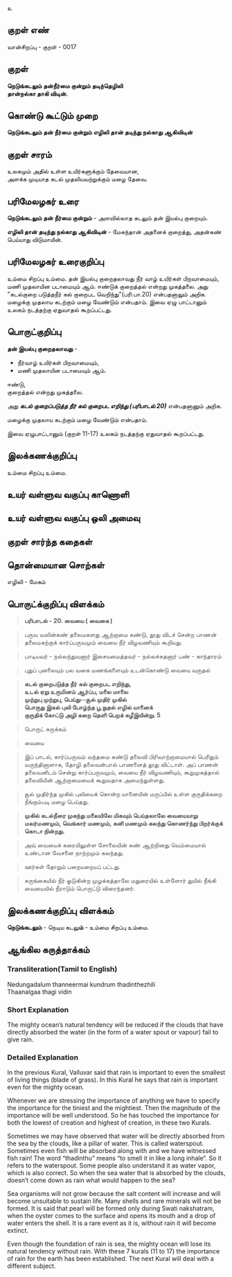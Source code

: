 உ

## குறள் எண் 

வான்சிறப்பு - குறள் - 0017
## குறள் 

**நெடுங்கடலும் தன்நீர்மை குன்றும் தடிந்தெழிலி  
தான்நல்கா தாகி விடின்.**  

## கொண்டு கூட்டும் முறை

**நெடுங்கடலும் தன் நீர்மை குன்றும் எழிலி தான் தடிந்து நல்காது ஆகிவிடின்**
## குறள் சாரம் 

உலகமும் அதில் உள்ள உயிர்களுக்கும் தேவையான,  
அளக்க முடியாத கடல் முதலியவற்றுக்கும் மழை தேவை.

## பரிமேலழகர் உரை

**நெடுங்கடலும் தன் நீர்மை குன்றும்** - அளவில்லாத கடலும் தன் இயல்பு குறையும்.  

**எழிலி தான் தடிந்து நல்காது ஆகிவிடின்** - மேகந்தான் அதனைக் குறைத்து, அதன்கண் பெய்யாது விடுமாயின்.		

## பரிமேலழகர் உரைகுறிப்பு   

உம்மை சிறப்பு உம்மை. 
தன் இயல்பு குறைதலாவது நீர் வாழ் உயிர்கள் பிறவாமையும், மணி முதலாயின படாமையும் ஆம்.
ஈண்டுக் குறைத்தல் என்றது முகத்தலை. 
அது "கடல்குறை படுத்தநீர் கல் குறைபட வெறிந்து"(பரி.பா.20) என்பதனாலும் அறிக.  
மழைக்கு முதலாய கடற்கும் மழை வேண்டும் என்பதாம்.
இவை ஏழு பாட்டானும் உலகம் நடத்தற்கு ஏதுவாதல் கூறப்பட்டது.  

## பொருட்குறிப்பு 

**தன் இயல்பு குறைதலாவது** - 
* நீர்வாழ் உயிர்கள் பிறவாமையும்,  
* மணி முதலாயின படாமையும் ஆம்.  

ஈண்டு,  
குறைத்தல் என்றது முகத்தலை.  

அது _**கடல் குறைப்படுத்த நீர் கல் குறைபட எறிந்து (பரிபாடல் 20)**_ என்பதனானும் அறிக.  

மழைக்கு முதலாய கடற்கும் மழை வேண்டும் என்பதாம்.  

இவை ஏழுபாட்டானும் (குறள் 11-17) உலகம் நடத்தற்கு ஏதுவாதல் கூறப்பட்டது.

## இலக்கணக்குறிப்பு  

உம்மை சிறப்பு உம்மை. 

## உயர் வள்ளுவ வகுப்பு காணொளி


## உயர் வள்ளுவ வகுப்பு ஒலி அமைவு 

 
## குறள் சார்ந்த கதைகள் 


## தொன்மையான சொற்கள்  

எழிலி - மேகம்

## பொருட்க்குறிப்பு விளக்கம்

>**பரிபாடல் - 20. வையை ( வைகை )**

>பருவ வலின்கண் தலைமகளது ஆற்றாமை கண்டு, 
>தூது விடச் சென்ற பாணன் தலைமகற்குக் கார்ப்பருவமும் வையை நீர் விழவணியும் கூறியது.

>பாடியவர் - நல்லந்துவனார்
>இசையமைத்தவர் - நல்லச்சுதனார்
>பண் - காந்தாரம்

>புதுப் புனலையும் பல வகை மணங்களையும் உடன்கொண்டு வையை வருதல்

>**கடல் குறைபடுத்த நீர் கல் குறைபட எறிந்து,  
>உடல் ஏறு உருமினம் ஆர்ப்ப, மலை மாலை  
>முற்றுபு முற்றுபு, பெய்து--சூல் முதிர் முகில்  
>பொருது இகல் புலி போழ்ந்த பூ நுதல் எழில் யானைக்  
>குருதிக் கோட்டு அழி கறை தெளி பெறக் கழீஇயின்று. 	5**  

>பொருட் சுருக்கம்

>வையை 

>இப் பாடல், கார்ப்பருவம் வந்தமை கண்டு தலைவி பிரிவாற்றாமையால் பெரிதும் வருந்தினாளாக, தோழி தலைவன்பால் பாணனைத் தூது விட்டாள். அப் பாணன் தலைவனிடம் சென்று கார்ப்பருவமும், வையை நீர் விழவணியும், கூறுமுகத்தால் தலைவியின் ஆற்றாமையைக் கூறுவதாக அமைந்துள்ளது.

 >சூல் முதிர்ந்த முகில் புலியைக் கொன்ற யானையின் மருப்பில் உள்ள குருதிக்கறை நீங்கும்படி மழை பெய்தது. 
 
 >**முகில் கடல்நீரை முகந்து மலையிலே மிகவும் பெய்தலாலே வையையாறு மலர்மணமும், வெங்கார் மணமும், கனி மணமும் கலந்து கொணர்ந்து பிறர்க்குக் கொடா நின்றது.**  
 
>அவ் வையைக் கரையிலுள்ள சோலையின் கண் ஆற்றினது வெம்மையால் உண்டான வேசனை நாற்றமும் கலந்தது.  

>ஊர்கள் தோறும் பறையறையப் பட்டது.  

>சுருங்கையில் நீர் ஓடுகின்ற முழக்கத்தாலே மதுரையில் உள்ளோர் துயில் நீங்கி வையையில் நீராடும் பொருட்டு விரைந்தனர்.

## இலக்கணக்குறிப்பு விளக்கம்

**நெடுங்கடலும்** - நெடிய கடலு**ம்** - உம்மை சிறப்பு உம்மை.  

## ஆங்கில கருத்தாக்கம் 

### Transliteration(Tamil to English)  
Nedungadalum thanneermai kundrum thadinthezhili  
Thaanalgaa thagi vidin  

### Short Explanation  
The mighty ocean’s natural tendency will be reduced if the clouds that have directly absorbed the water (in the form of a water spout or vapour) fail to give rain.  

### Detailed Explanation 
In the previous Kural, Valluvar said that rain is important to even the smallest of living things (blade of grass). In this Kural he says that rain is important even for the mighty ocean.  

Whenever we are stressing the importance of anything we have to specify the importance for the tiniest and the mightiest. Then the magnitude of the importance will be well understood. So he has touched the importance for both the lowest of creation and highest of creation, in these two Kurals.  

Sometimes we may have observed that water will be directly absorbed from the sea by the clouds, like a pillar of water. This is called waterspout. Sometimes even fish will be absorbed along with and we have witnessed fish rain! The word “thadinthu” means “to smell it in like a long inhale”. So it refers to the waterspout. Some people also understand it as water vapor, which is also correct.
 So when the sea water that is absorbed by the clouds, doesn’t come down as rain what would happen to the sea?  
 
Sea organisms will not grow because the salt content will increase and will become unsuitable to sustain life. Many shells and rare minerals will not be formed. It is said that pearl will be formed only during Swati nakshatram, when the oyster comes to the surface and opens its mouth and a drop of water enters the shell. It is a rare event as it is, without rain it will become extinct.  

Even though the foundation of rain is sea, the mighty ocean will lose its natural tendency without rain.
With these 7 kurals (11 to 17) the importance of rain for the earth has been established. The next Kural will deal with a different subject.  
